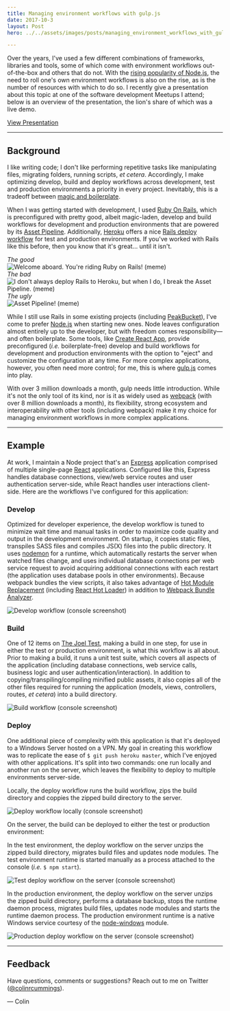 ```yaml
---
title: Managing environment workflows with gulp.js
date: 2017-10-3
layout: Post
hero: ../../assets/images/posts/managing_environment_workflows_with_gulp/hero.jpg

---
```


Over the years, I've used a few different combinations of frameworks, libraries and tools, some of which come with environment workflows out-of-the-box and others that do not. With the <a href="https://trends.google.com/trends/explore?date=all&q=%2Fm%2F0505cl,%2Fm%2F06y_qx,%2Fm%2F0bbxf89" target="_blank">rising popularity of Node.js</a>, the need to roll one's own environment workflows is also on the rise, as is the number of resources with which to do so. I recently give a presentation about this topic at one of the software development Meetups I attend; below is an overview of the presentation, the lion's share of which was a live demo.

<a role="button" class="btn btn-default" href="http://colinrcummings.github.io/meetup-gulp" target="_blank">View Presentation</a>

---

## Background

I like writing code; I don't like performing repetitive tasks like manipulating files, migrating folders, running scripts, <i>et cetera</i>. Accordingly, I make optimizing develop, build and deploy workflows across development, test and production environments a priority in every project. Inevitably, this is a tradeoff between <a href="https://twitter.com/phillip_webb/status/705909774001377280?lang=en" target="_blank"> magic and boilerplate</a>.

When I was getting started with development, I used <a href="http://rubyonrails.org/" target="_blank">Ruby On Rails</a>, which is preconfigured with pretty good, albeit magic-laden, develop and build workflows for development and production environments that are powered by its <a href="http://guides.rubyonrails.org/asset_pipeline.html" target="_blank">Asset Pipeline</a>. Additionally, <a href="https://www.heroku.com/" target="_blank">Heroku</a> offers a nice <a href="https://devcenter.heroku.com/articles/getting-started-with-rails4#deploy-your-application-to-heroku" target="_blank">Rails deploy workflow</a> for test and production environments. If you've worked with Rails like this before, then you know that it's great... until it isn't.

<div class="grid">
  <div class="col-4-12">
    <div class="text-center">
      <div style="display: inline-block; max-width: 100%;">
        <div class="text-left">
          <span class="small text-muted">
            <em>The good</em>
          </span>
        </div>
        <img class="img-rounded" src="../../assets/images/posts/managing_environment_workflows_with_gulp/asset_pipeline_good.jpg" alt="Welcome aboard. You're riding Ruby on Rails! (meme)"/>
      </div>
    </div>
  </div>
  <div class="col-4-12">
    <div class="text-center">
      <div style="display: inline-block; max-width: 100%;">
        <div class="text-left">
          <span class="small text-muted">
            <em>The bad</em>
          </span>
        </div>
        <img class="img-rounded" src="../../assets/images/posts/managing_environment_workflows_with_gulp/asset_pipeline_bad.jpg" alt="I don't always deploy Rails to Heroku, but when I do, I break the Asset Pipeline. (meme)"/>
      </div>
    </div>
  </div>
  <div class="col-4-12">
    <div class="text-center">
      <div style="display: inline-block; max-width: 100%;">
        <div class="text-left">
          <span class="small text-muted">
            <em>The ugly</em>
          </span>
        </div>
        <img class="img-rounded" src="../../assets/images/posts/managing_environment_workflows_with_gulp/asset_pipeline_ugly.jpg" alt="Asset Pipeline! (meme)"/>
      </div>
    </div>
  </div>
</div>

While I still use Rails in some existing projects (including <a href="https://www.peakbucket.com/" target="_blank">PeakBucket</a>), I've come to prefer <a href="https://nodejs.org/" target="_blank">Node.js</a> when starting new ones. Node leaves configuration almost entirely up to the developer, but with freedom comes responsibility—and often boilerplate. Some tools, like <a href="https://github.com/facebookincubator/create-react-app" target="_blank">Create React App</a>, provide preconfigured (<i>i.e.</i> boilerplate-free) develop and build workflows for development and production environments with the option to "eject" and customize the configuration at any time. For more complex applications, however, you often need more control; for me, this is where <a href="https://gulpjs.com/" target="_blank">gulp.js</a> comes into play.

With over 3 million downloads a month, gulp needs little introduction. While it's not the only tool of its kind, nor is it as widely used as <a href="https://webpack.github.io/" target="_blank">webpack</a> (with over 8 million downloads a month), its flexibility, strong ecosystem and interoperability with other tools (including webpack) make it my choice for managing environment workflows in more complex applications.


---

## Example

At work, I maintain a Node project that's an <a href="https://expressjs.com/" target="_blank">Express</a> application comprised of multiple single-page <a href="https://reactjs.org/" target="_blank">React</a>  applications. Configured like this, Express handles database connections, view/web service routes and user authentication server-side, while React handles user interactions client-side. Here are the workflows I've configured for this application:

### Develop

Optimized for developer experience, the develop workflow is tuned to minimize wait time and manual tasks in order to maximize code quality and output in the development environment. On startup, it copies static files, transpiles SASS files and compiles JS(X) files into the public directory. It uses <a href="https://github.com/remy/nodemon" target="_blank">nodemon</a> for a runtime, which automatically restarts the server when watched files change, and uses individual database connections per web service request to avoid acquiring additional connections with each restart (the application uses database pools in other environments). Because webpack bundles the view scripts, it also takes advantage of <a href=" https://webpack.github.io/docs/hot-module-replacement.html" target="_blank">Hot Module Replacement</a> (including <a href="https://gaearon.github.io/react-hot-loader/" target="_blank">React Hot Loader</a>) in addition to <a href="https://github.com/webpack-contrib/webpack-bundle-analyzer" target="_blank">Webpack Bundle Analyzer</a>.

<div class="grid">
  <div class="col-2-12 hide-on-mobile"></div>
  <div class="col-8-12">
    <div class="text-center" style="margin-top: 5px;">
      <div style="display: inline-block; max-width: 100%;">
        <img class="img-rounded" src="../../assets/images/posts/managing_environment_workflows_with_gulp/dev.jpg" alt="Develop workflow (console screenshot)"/>
      </div>
    </div>
  </div>
  <div class="col-2-12 hide-on-mobile"></div>
</div>

### Build

One of 12 items on <a href="https://www.joelonsoftware.com/2000/08/09/the-joel-test-12-steps-to-better-code/" target="_blank">The Joel Test</a>, making a build in one step, for use in either the test or production environment, is what this workflow is all about. Prior to making a build, it runs a unit test suite, which covers all aspects of the application (including database connections, web service calls, business logic and user authentication/interaction). In addition to copying/transpiling/compiling minified public assets, it also copies all of the other files required for running the application (models, views, controllers, routes, <i>et cetera</i>) into a build directory.

<div class="grid">
  <div class="col-2-12 hide-on-mobile"></div>
  <div class="col-8-12">
    <div class="text-center" style="margin-top: 5px;">
      <div style="display: inline-block; max-width: 100%;">
        <img class="img-rounded" src="../../assets/images/posts/managing_environment_workflows_with_gulp/build.jpg" alt="Build workflow (console screenshot)"/>
      </div>
    </div>
  </div>
  <div class="col-2-12 hide-on-mobile"></div>
</div>

### Deploy

One additional piece of complexity with this application is that it's deployed to a Windows Server hosted on a VPN. My goal in creating this workflow was to replicate the ease of `$ git push heroku master`, which I've enjoyed with other applications. It's split into two commands: one run locally and another run on the server, which leaves the flexibility to deploy to multiple environments server-side.

Locally, the deploy workflow runs the build workflow, zips the build directory and coppies the zipped build directory to the server.

<div class="grid">
  <div class="col-2-12 hide-on-mobile"></div>
  <div class="col-8-12">
    <div class="text-center" style="margin-top: 5px;">
      <div style="display: inline-block; max-width: 100%;">
        <img class="img-rounded" src="../../assets/images/posts/managing_environment_workflows_with_gulp/deploy-local.jpg" alt="Deploy workflow locally (console screenshot)"/>
      </div>
    </div>
  </div>
  <div class="col-2-12 hide-on-mobile"></div>
</div>

On the server, the build can be deployed to either the test or production environment:

In the test environment, the deploy workflow on the server unzips the zipped build directory, migrates build files and updates node modules. The test environment runtime is started manually as a process attached to the console (<i>i.e.</i> `$ npm start`).

<div class="grid">
  <div class="col-2-12 hide-on-mobile"></div>
  <div class="col-8-12">
    <div class="text-center" style="margin-top: 5px;">
      <div style="display: inline-block; max-width: 100%;">
        <img class="img-rounded" src="../../assets/images/posts/managing_environment_workflows_with_gulp/deploy-server-test.jpg" alt="Test deploy workflow on the server (console screenshot)"/>
      </div>
    </div>
  </div>
  <div class="col-2-12 hide-on-mobile"></div>
</div>

In the production environment, the deploy workflow on the server unzips the zipped build directory, performs a database backup, stops the runtime daemon process, migrates build files, updates node modules and starts the runtime daemon process. The production environment runtime is a native Windows service courtesy of the <a href="https://github.com/coreybutler/node-windows/" target="_blank">node-windows</a> module.

<div class="grid">
  <div class="col-2-12 hide-on-mobile"></div>
  <div class="col-8-12">
    <div class="text-center" style="margin-top: 5px;">
      <div style="display: inline-block; max-width: 100%;">
        <img class="img-rounded" src="../../assets/images/posts/managing_environment_workflows_with_gulp/deploy-server-prod.jpg" alt="Production deploy workflow on the server (console screenshot)"/>
      </div>
    </div>
  </div>
  <div class="col-2-12 hide-on-mobile"></div>
</div>

---

## Feedback

Have questions, comments or suggestions? Reach out to me on Twitter (<a href="https://twitter.com/colinrcummings">@colinrcummings</a>).

— Colin
